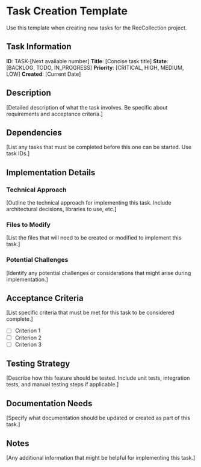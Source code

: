 # Task Creation Template

Use this template when creating new tasks for the RecCollection project.

## Task Information

**ID**: TASK-[Next available number]
**Title**: [Concise task title]
**State**: [BACKLOG, TODO, IN_PROGRESS]
**Priority**: [CRITICAL, HIGH, MEDIUM, LOW]
**Created**: [Current Date]

## Description

[Detailed description of what the task involves. Be specific about requirements and acceptance criteria.]

## Dependencies

[List any tasks that must be completed before this one can be started. Use task IDs.]

## Implementation Details

### Technical Approach

[Outline the technical approach for implementing this task. Include architectural decisions, libraries to use, etc.]

### Files to Modify

[List the files that will need to be created or modified to implement this task.]

### Potential Challenges

[Identify any potential challenges or considerations that might arise during implementation.]

## Acceptance Criteria

[List specific criteria that must be met for this task to be considered complete.]

- [ ] Criterion 1
- [ ] Criterion 2
- [ ] Criterion 3

## Testing Strategy

[Describe how this feature should be tested. Include unit tests, integration tests, and manual testing steps if applicable.]

## Documentation Needs

[Specify what documentation should be updated or created as part of this task.]

## Notes

[Any additional information that might be helpful for implementing this task.]
